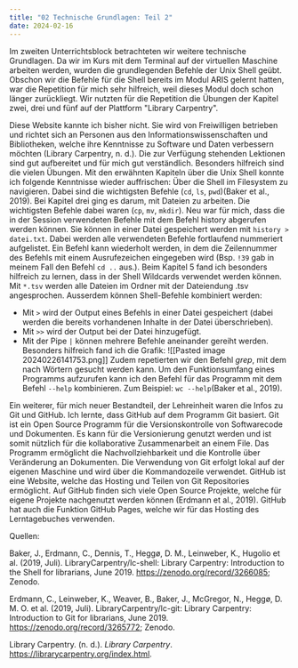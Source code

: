 ```yaml
---
title: "02 Technische Grundlagen: Teil 2"
date: 2024-02-16
---
```


Im zweiten Unterrichtsblock betrachteten wir weitere technische Grundlagen. Da wir im Kurs mit dem Terminal auf der virtuellen Maschine arbeiten werden, wurden die grundlegenden Befehle der Unix Shell geübt. Obschon wir die Befehle für die Shell bereits im Modul ARIS gelernt hatten, war die Repetition für mich sehr hilfreich, weil dieses Modul doch schon länger zurückliegt. Wir nutzten für die Repetition die Übungen der Kapitel zwei, drei und fünf auf der Plattform "Library Carpentry". 

Diese Website kannte ich bisher nicht. Sie wird von Freiwilligen betrieben und richtet sich an Personen aus den Informationswissenschaften und Bibliotheken, welche ihre Kenntnisse zu Software und Daten verbessern möchten (Library Carpentry, n. d.). Die zur Verfügung stehenden Lektionen sind gut aufbereitet und für mich gut verständlich. Besonders hilfreich sind die vielen Übungen. 
Mit den erwähnten Kapiteln über die Unix Shell konnte ich folgende Kenntnisse wieder auffrischen: Über die Shell im Filesystem zu navigieren. Dabei sind die wichtigsten Befehle (`cd`, `ls`, `pwd`)(Baker et al., 2019). Bei Kapitel drei ging es darum, mit Dateien zu arbeiten. Die wichtigsten Befehle dabei waren (`cp`, `mv`, `mkdir`). Neu war für mich, dass die in der Session verwendeten Befehle mit dem Befehl history abgerufen werden können. Sie können in einer Datei gespeichert werden mit `history > datei.txt`. Dabei werden alle verwendeten Befehle fortlaufend nummeriert aufgelistet. Ein Befehl kann wiederholt werden, in dem die Zeilennummer des Befehls mit einem Ausrufezeichen eingegeben wird (Bsp. `!39` gab in meinem Fall den Befehl `cd ..` aus.). Beim Kapitel 5 fand ich besonders hilfreich zu lernen, dass in der Shell Wildcards verwendet werden können. Mit `*.tsv` werden alle Dateien im Ordner mit der Dateiendung .tsv angesprochen. Ausserdem können Shell-Befehle kombiniert werden:
- Mit `>` wird der Output eines Befehls in einer Datei gespeichert (dabei werden die bereits vorhandenen Inhalte in der Datei überschrieben).
- Mit `>>` wird der Output bei der Datei hinzugefügt.
- Mit der Pipe `|` können mehrere Befehle aneinander gereiht werden.  Besonders hilfreich fand ich die Grafik: ![[Pasted image 20240226141753.png]]
Zudem repetierten wir den Befehl _grep_, mit dem nach Wörtern gesucht werden kann. Um den Funktionsumfang eines Programms aufzurufen kann ich den Befehl für das Programm mit dem Befehl `--help` kombinieren. Zum Beispiel: `wc --help`(Baker et al., 2019).

Ein weiterer, für mich neuer Bestandteil, der Lehreinheit waren die Infos zu Git und GitHub. Ich lernte, dass GitHub auf dem Programm Git basiert. Git ist ein Open Source Programm für die Versionskontrolle von Softwarecode und Dokumenten. Es kann für die Versionierung genutzt werden und ist somit nützlich für die kollaborative Zusammenarbeit an einem File. Das Programm ermöglicht die Nachvollziehbarkeit und die Kontrolle über Veränderung an Dokumenten. Die Verwendung von Git erfolgt lokal auf der eigenen Maschine und wird über die Kommandozeile verwendet. GitHub ist eine Website, welche das Hosting und Teilen von Git Repositories ermöglicht. Auf GitHub finden sich viele Open Source Projekte, welche für eigene Projekte nachgenutzt werden können (Erdmann et al., 2019). GitHub hat auch die Funktion GitHub Pages, welche wir für das Hosting des Lerntagebuches verwenden. 

Quellen: 

Baker, J., Erdmann, C., Dennis, T., Heggø, D. M., Leinweber, K., Hugolio et al. (2019, Juli). LibraryCarpentry/lc-shell: Library Carpentry: Introduction to the Shell for librarians, June 2019. https://zenodo.org/record/3266085; Zenodo.

Erdmann, C., Leinweber, K., Weaver, B., Baker, J., McGregor, N., Heggø, D. M. O. et al. (2019, Juli). LibraryCarpentry/lc-git: Library Carpentry: Introduction to Git for librarians, June 2019. https://zenodo.org/record/3265772; Zenodo.

Library Carpentry. (n. d.). _Library Carpentry_. https://librarycarpentry.org/index.html.

